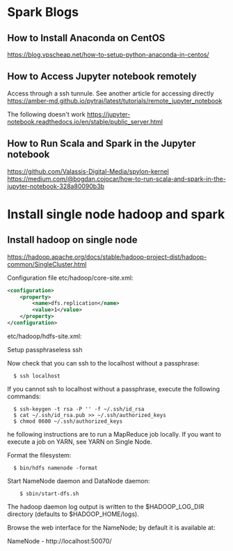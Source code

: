 # Spark Blogs
## How to Install Anaconda on CentOS
https://blog.vpscheap.net/how-to-setup-python-anaconda-in-centos/

## How to Access Jupyter notebook remotely
Access through a ssh tunnule. See another article for accessing directly
https://amber-md.github.io/pytraj/latest/tutorials/remote_jupyter_notebook

The following doesn't work
https://jupyter-notebook.readthedocs.io/en/stable/public_server.html

## How to Run Scala and Spark in the Jupyter notebook
https://github.com/Valassis-Digital-Media/spylon-kernel
https://medium.com/@bogdan.cojocar/how-to-run-scala-and-spark-in-the-jupyter-notebook-328a80090b3b


# Install single node hadoop and spark
## Install hadoop on single node
https://hadoop.apache.org/docs/stable/hadoop-project-dist/hadoop-common/SingleCluster.html

Configuration file
etc/hadoop/core-site.xml:
```xml
<configuration>
    <property>
        <name>dfs.replication</name>
        <value>1</value>
    </property>
</configuration>
```
etc/hadoop/hdfs-site.xml:

Setup passphraseless ssh

Now check that you can ssh to the localhost without a passphrase:
```
  $ ssh localhost
```
If you cannot ssh to localhost without a passphrase, execute the following commands:
```
  $ ssh-keygen -t rsa -P '' -f ~/.ssh/id_rsa
  $ cat ~/.ssh/id_rsa.pub >> ~/.ssh/authorized_keys
  $ chmod 0600 ~/.ssh/authorized_keys
```

he following instructions are to run a MapReduce job locally. If you want to execute a job on YARN, see YARN on Single Node.

Format the filesystem:
```
  $ bin/hdfs namenode -format
```

Start NameNode daemon and DataNode daemon:
```
    $ sbin/start-dfs.sh
```

The hadoop daemon log output is written to the $HADOOP_LOG_DIR directory (defaults to $HADOOP_HOME/logs).

Browse the web interface for the NameNode; by default it is available at:

NameNode - http://localhost:50070/
